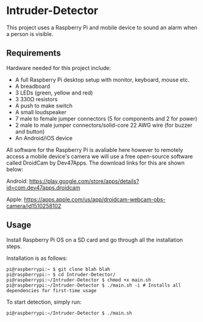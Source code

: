 # Intruder-Detector
This project uses a Raspberry Pi and mobile device to sound an alarm when a person is visible. 

## Requirements
Hardware needed for this project include:
- A full Raspberry Pi desktop setup with monitor, keyboard, mouse etc.
- A breadboard 
- 3 LEDs (green, yellow and red)
- 3 330Ω resistors
- A push to make switch
- A small loudspeaker
- 7 male to female jumper connectors (5 for components and 2 for power)
- 2 male to male jumper connectors/solid-core 22 AWG wire (for buzzer and button)
- An Android/iOS device

All software for the Raspberry Pi is avaliable here however to remotely access a mobile device's camera we will use a free open-source software called DroidCam by Dev47Apps. 
The download links for this are shown below:

Android: https://play.google.com/store/apps/details?id=com.dev47apps.droidcam

Apple: https://apps.apple.com/us/app/droidcam-webcam-obs-camera/id1510258102

## Usage

Install Raspberry Pi OS on a SD card and go through all the installation steps.

Installation is as follows:
```
pi@raspberrypi:~ $ git clone blah blah
pi@raspberrypi:~ $ cd Intruder-Detector/
pi@raspberrypi:~/Intruder-Detector $ chmod +x main.sh 
pi@raspberrypi:~/Intruder-Detector $ ./main.sh -i # Installs all dependencies for first-time usage
```
To start detection, simply run:
```
pi@raspberrypi:~/Intruder-Detector $ ./main.sh
```

